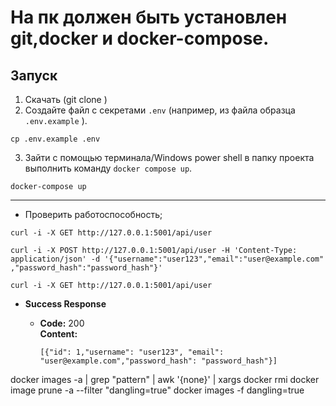 # На пк должен быть установлен git,docker и docker-compose.
## Запуск
1. Скачать (git clone <ur>)
2. Создайте файл с секретами `.env` (например, из файла образца `.env.example` ).
```shell
cp .env.example .env 
```
3. Зайти с помощью терминала/Windows power shell в папку проекта выполнить команду `docker compose up`.
```shell
docker-compose up
```
---

* Проверить работоспособность; 
```shell
curl -i -X GET http://127.0.0.1:5001/api/user
```
```shell
curl -i -X POST http://127.0.0.1:5001/api/user -H 'Content-Type: application/json' -d '{"username":"user123","email":"user@example.com" ,"password_hash":"password_hash"}'
```
```shell
curl -i -X GET http://127.0.0.1:5001/api/user
```
* **Success Response**

    * **Code:** 200 <br />
      **Content:**

      ```[{"id": 1,"username": "user123", "email": "user@example.com","password_hash": "password_hash"}]```

docker images -a | grep "pattern" | awk '{none}' | xargs docker rmi
docker image prune -a --filter "dangling=true"
docker images -f dangling=true